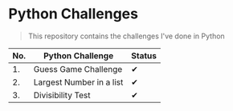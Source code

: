 # Python Challenges
> This repository contains the challenges I've done in Python

| No. | Python Challenge | Status |
|-----|------------------|--------|
| 1. | Guess Game Challenge | ✔ |
| 2. | Largest Number in a list | ✔ |
| 3. | Divisibility Test | ✔ |
